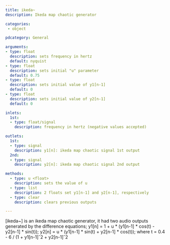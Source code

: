 ```yaml
---
title: ikeda~
description: Ikeda map chaotic generator

categories:
 - object

pdcategory: General

arguments:
- type: float
  description: sets frequency in hertz
  default: nyquist
- type: float
  description: sets initial "u" parameter
  default: 0.75
- type: float
  description: sets initial value of y1[n-1]
  default: 0
- type: float
  description: sets initial value of y2[n-1]
  default: 0

inlets:
  1st:
  - type: float/signal
    description: frequency in hertz (negative values accepted)

outlets:
  1st:
  - type: signal
    description: y1[n]: ikeda map chaotic signal 1st output
  2nd:
  - type: signal
    description: y2[n]: ikeda map chaotic signal 2nd output

methods:
  - type: u <float>
    description: sets the value of u
  - type: list
    description: 2 floats set y1[n-1] and y2[n-1], respectively
  - type: clear
    description: clears previous outputs

---
```


[ikeda~] is an ikeda map chaotic generator, it had two audio outputs generated by the difference equations;
y1[n] = 1 + u * (y1[n-1] * cos(t) - y2[n-1] * sin(t));
y2[n] = u * (y1[n-1] * sin(t) + y2[n-1] * cos(t));
where t = 0.4 - 6 / (1 + y1[n-1]ˆ2 + y2[n-1]ˆ2

